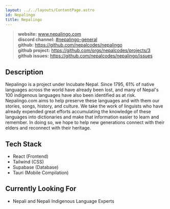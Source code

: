 ```yaml
---
layout: ../../layouts/ContentPage.astro
id: Nepalingo 
title: Nepalingo
---
```


> **website:** www.nepalingo.com \
> **discord channel:** [#nepalingo-general](https://discord.com/channels/1266571200948207690/1281027942687838269) \
> **github:** https://github.com/nepalcodes/nepalingo \
> **github project:** https://github.com/orgs/nepalcodes/projects/3 \
> **github issues:** https://github.com/nepalcodes/nepalingo/issues

## Description

Nepalingo is a project under Incubate Nepal. Since 1795, 61% of native languages across the world have already been lost, and many of Nepal's 100 indigenous languages have also been identified as at risk. Nepalingo.com aims to help preserve these languages and with them our stories, songs, history, and culture. We take the work of linguists who have already expended great efforts accumulating the knowledge of these languages into dictionaries and make that information easier to learn and remember. In doing so, we hope to help new generations connect with their elders and reconnect with their heritage.

## Tech Stack

- React (Frontend)
- Tailwind (CSS)
- Supabase (Database)
- Tauri (Mobile Compilation)

## Currently Looking For

- Nepali and Nepali Indigenous Language Experts
